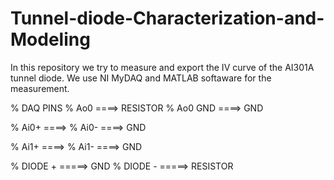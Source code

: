 # Tunnel-diode-Characterization-and-Modeling


In this repository we try to measure and export the  IV curve of the AI301A tunnel diode.
We use NI MyDAQ and MATLAB softaware for the measurement.


% DAQ PINS
% Ao0 ====>  RESISTOR
% Ao0 GND ====>  GND


% Ai0+ ====> 
% Ai0- ====> GND


% Ai1+ ====> 
% Ai1- ====> GND

% DIODE + =====> GND
% DIODE - =====> RESISTOR
